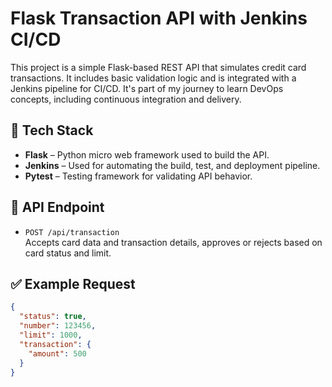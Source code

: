 # Flask Transaction API with Jenkins CI/CD

This project is a simple Flask-based REST API that simulates credit card transactions. It includes basic validation logic and is integrated with a Jenkins pipeline for CI/CD. It's part of my journey to learn DevOps concepts, including continuous integration and delivery.

## 🔧 Tech Stack

- **Flask** – Python micro web framework used to build the API.
- **Jenkins** – Used for automating the build, test, and deployment pipeline.
- **Pytest** – Testing framework for validating API behavior.

## 🚀 API Endpoint

- `POST /api/transaction`  
  Accepts card data and transaction details, approves or rejects based on card status and limit.

## ✅ Example Request

```json
{
  "status": true,
  "number": 123456,
  "limit": 1000,
  "transaction": {
    "amount": 500
  }
}
